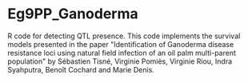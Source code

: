 # Eg9PP_Ganoderma

R code for detecting QTL presence. This code implements the survival models presented in the paper "Identification of Ganoderma disease resistance loci using natural field infection of an oil palm multi-parent population"
by Sébastien Tisné, Virginie Pomiès, Virginie Riou, Indra Syahputra, Benoît Cochard and Marie Denis.
